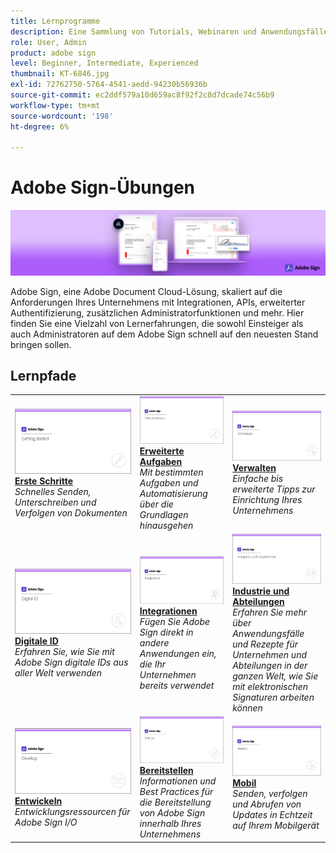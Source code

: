 ```yaml
---
title: Lernprogramme
description: Eine Sammlung von Tutorials, Webinaren und Anwendungsfällen, die Anfänger und Administratoren auf dem Adobe Sign schnell auf den neuesten Stand bringen sollen
role: User, Admin
product: adobe sign
level: Beginner, Intermediate, Experienced
thumbnail: KT-6846.jpg
exl-id: 72762750-5764-4541-aedd-94230b56936b
source-git-commit: ec2ddf579a10d659ac8f92f2c8d7dcade74c56b9
workflow-type: tm+mt
source-wordcount: '198'
ht-degree: 6%

---
```


# Adobe Sign-Übungen

![Adobe Sign Hero Image](assets/Hero_Sign.jpg)

Adobe Sign, eine Adobe Document Cloud-Lösung, skaliert auf die Anforderungen Ihres Unternehmens mit Integrationen, APIs, erweiterter Authentifizierung, zusätzlichen Administratorfunktionen und mehr. Hier finden Sie eine Vielzahl von Lernerfahrungen, die sowohl Einsteiger als auch Administratoren auf dem Adobe Sign schnell auf den neuesten Stand bringen sollen.

## Lernpfade

<table style="table-layout:fixed">
<tr>
  <td>
    <a href="sign-beginner-tutorials/beginner-users-overview.md">
      <img alt="Erste Schritte" src="assets/AS_Title_Getting-Started.png" />
    </a>
    <div>
    <a href="sign-beginner-tutorials/beginner-users-overview.md"><strong>Erste Schritte</strong></a>
    </div>
    <em>Schnelles Senden, Unterschreiben und Verfolgen von Dokumenten</em>
    <br>
  </td>
  <td>
    <a href="sign-advanced-users/advanced-users-overview.md">
      <img alt="Erweiterte Aufgaben" src="assets/AS_Title_Advanced.png" />
    </a>
    <div>
    <a href="sign-advanced-users/advanced-users-overview.md"><strong>Erweiterte Aufgaben</strong></a>
    </div>
    <em>Mit bestimmten Aufgaben und Automatisierung über die Grundlagen hinausgehen</em>
    <br>
  </td>  
  <td>
    <a href="admin/intro-admin-overview.md">
      <img alt="Verwalten" src="assets/AS_Title_Administer.png" />
    </a>
    <div>
    <a href="admin/intro-admin-overview.md"><strong>Verwalten</strong></a>
    </div>
    <em>Einfache bis erweiterte Tipps zur Einrichtung Ihres Unternehmens</em>
    <br>
  </td>
</tr>
<tr>
  <td>
    <a href="digitalid/digitalid-overview.md">
      <img alt="Digitale ID" src="assets/AS_Title_DigitalID.png" />
    </a>
    <div>
    <a href="digitalid/digitalid-overview.md"><strong>Digitale ID</strong></a>
    </div>
    <em>Erfahren Sie, wie Sie mit Adobe Sign digitale IDs aus aller Welt verwenden</em>
    <br>
  </td>
  <td>
    <a href="integrations/integrations-overview.md">
      <img alt="Integrationen" src="assets/AS_Title_Integrate.png" />
    </a>
    <div>
    <a href="integrations/integrations-overview.md"><strong>Integrationen</strong></a>
    </div>
    <em>Fügen Sie Adobe Sign direkt in andere Anwendungen ein, die Ihr Unternehmen bereits verwendet</em>
    <br>
  </td>
  <td>
    <a href="sign-usecase/expand-inspire-overview.md">
      <img alt="Industrie und Abteilungen" src="assets/AS_Title_Industry.png" />
    </a>
    <div>
    <a href="sign-usecase/expand-inspire-overview.md"><strong>Industrie und Abteilungen</strong></a>
    </div>
    <em>Erfahren Sie mehr über Anwendungsfälle und Rezepte für Unternehmen und Abteilungen in der ganzen Welt, wie Sie mit elektronischen Signaturen arbeiten können</em>
    <br>
  </td>
</tr>
<tr>
  <td>
    <a href="develop/develop-overview.md">
      <img alt="Entwickeln" src="assets/AS_Title_Develop.png" />
    </a>
    <div>
    <a href="develop/develop-overview.md"><strong>Entwickeln</strong></a>
    </div>
    <em>Entwicklungsressourcen für Adobe Sign I/O</em>
    <br>
  </td>
   <td>
    <a href="deploy-overview.md">
      <img alt="Bereitstellen" src="assets/AS_Title_Deploy.png" />
    </a>
    <div>
    <a href="deploy-overview.md"><strong>Bereitstellen</strong></a>
    </div>
    <em>Informationen und Best Practices für die Bereitstellung von Adobe Sign innerhalb Ihres Unternehmens</em>
    <br>
  </td>
  <td>
    <a href="mobile/mobile-overview.md">
      <img alt="Mobil" src="assets/AS_Title_Mobile.png" />
    </a>
    <div>
    <a href="mobile/mobile-overview.md"><strong>Mobil</strong></a>
    </div>
    <em>Senden, verfolgen und Abrufen von Updates in Echtzeit auf Ihrem Mobilgerät</em>
    <br>
  </td>  
</tr>
</table>
